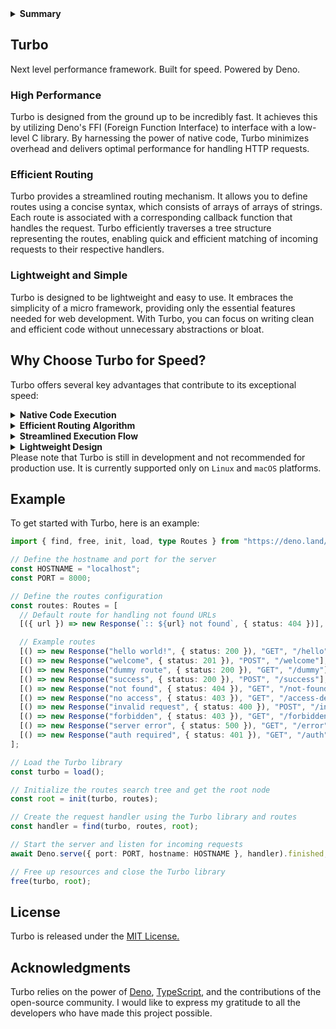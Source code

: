 <details>
  <summary><strong>Summary</strong></summary><br />
Turbo is a micro web framework built for <strong>efficiency</strong>, leveraging Deno's FFI and TypeScript. It aims to provide <strong>blazing</strong> fast performance and <strong>simplicity</strong> for web development. Please note that Turbo is currently under development and not ready for production use. It is currently supported only on <code>Linux</code> and <code>macOS</code> platforms.

</details>

## Turbo

Next level performance framework. Built for speed. Powered by Deno.

### High Performance

Turbo is designed from the ground up to be incredibly fast. It achieves this by
utilizing Deno's FFI (Foreign Function Interface) to interface with a low-level
C library. By harnessing the power of native code, Turbo minimizes overhead and
delivers optimal performance for handling HTTP requests.

### Efficient Routing

Turbo provides a streamlined routing mechanism. It allows you to define routes
using a concise syntax, which consists of arrays of arrays of strings. Each
route is associated with a corresponding callback function that handles the
request. Turbo efficiently traverses a tree structure representing the routes,
enabling quick and efficient matching of incoming requests to their respective
handlers.

### Lightweight and Simple

Turbo is designed to be lightweight and easy to use. It embraces the simplicity
of a micro framework, providing only the essential features needed for web
development. With Turbo, you can focus on writing clean and efficient code
without unnecessary abstractions or bloat.

## Why Choose Turbo for Speed?

Turbo offers several key advantages that contribute to its exceptional speed:

<details>
  <summary><strong>Native Code Execution</strong></summary><br />
Turbo's core functionality is implemented in a low-level C library, which is accessed through Deno's FFI. This approach leverages the performance benefits of native code execution, allowing for highly optimized request handling.

</details>
<details>
  <summary><strong>Efficient Routing Algorithm</strong></summary><br />
Turbo's routing algorithm is specifically designed to minimize lookup time. By organizing routes in a tree structure, Turbo achieves efficient matching of incoming requests, leading to faster response times.

</details>
<details>
  <summary><strong>Streamlined Execution Flow</strong></summary><br />
Turbo follows a streamlined execution flow, avoiding unnecessary overhead and computations. It focuses on the essentials, allowing your application to handle requests swiftly and efficiently.

</details>
<details>
  <summary><strong>Lightweight Design</strong></summary><br />
Turbo is intentionally kept lightweight to eliminate unnecessary abstractions and reduce overhead. It provides a minimalistic set of features, ensuring that your application can run at peak performance without being weighed down by unnecessary functionality.

</details>
Please note that Turbo is still in development and not recommended for production use. It is currently supported only on <code>Linux</code> and <code>macOS</code> platforms.

## Example

To get started with Turbo, here is an example:

```ts
import { find, free, init, load, type Routes } from "https://deno.land/x/turbo/mod.ts";

// Define the hostname and port for the server
const HOSTNAME = "localhost";
const PORT = 8000;

// Define the routes configuration
const routes: Routes = [
  // Default route for handling not found URLs
  [({ url }) => new Response(`:: ${url} not found`, { status: 404 })],

  // Example routes
  [() => new Response("hello world!", { status: 200 }), "GET", "/hello"],
  [() => new Response("welcome", { status: 201 }), "POST", "/welcome"],
  [() => new Response("dummy route", { status: 200 }), "GET", "/dummy"],
  [() => new Response("success", { status: 200 }), "POST", "/success"],
  [() => new Response("not found", { status: 404 }), "GET", "/not-found"],
  [() => new Response("no access", { status: 403 }), "GET", "/access-denied"],
  [() => new Response("invalid request", { status: 400 }), "POST", "/invalid"],
  [() => new Response("forbidden", { status: 403 }), "GET", "/forbidden"],
  [() => new Response("server error", { status: 500 }), "GET", "/error"],
  [() => new Response("auth required", { status: 401 }), "GET", "/auth"],
];

// Load the Turbo library
const turbo = load();

// Initialize the routes search tree and get the root node
const root = init(turbo, routes);

// Create the request handler using the Turbo library and routes
const handler = find(turbo, routes, root);

// Start the server and listen for incoming requests
await Deno.serve({ port: PORT, hostname: HOSTNAME }, handler).finished;

// Free up resources and close the Turbo library
free(turbo, root);
```

## License

Turbo is released under the [MIT License.](./LICENSE)

## Acknowledgments

Turbo relies on the power of [Deno](https://deno.land/),
[TypeScript](http://typescriptlang.org/), and the contributions of the
open-source community. I would like to express my gratitude to all the
developers who have made this project possible.
